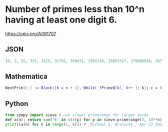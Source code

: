 # Number of primes less than 10^n having at least one digit 6\.
https://oeis.org/A091707
## JSON
```JSON
[0, 2, 32, 332, 3225, 31792, 309431, 2991216, 28863327, 278085918, 2677289604, 25769815303, 248050788931, 2388172543971]
```
## Mathematica
```Mathematica
NextPrim[n_] := Block[{k = n + 1}, While[ !PrimeQ[k], k++ ]; k]; c = 0; p = 1; Do[ While[ p = NextPrim[p]; p < 10^n, If[ Position[ IntegerDigits[p], 6] != {}, c++ ]]; Print[c]; p--, {n, 1, 8}] (* _Robert G. Wilson v_, Feb 02 2004 *)
```
## Python
```Python
from sympy import sieve # use slower primerange for larger terms
def a(n): return sum('6' in str(p) for p in sieve.primerange(2, 10**n))
print([a(n) for n in range(1, 8)]) # _Michael S. Branicky_, Apr 23 2021
```
